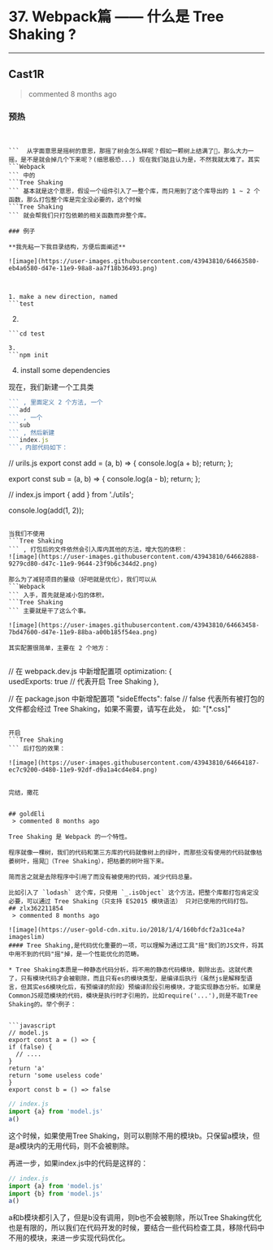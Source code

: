 
 # 37. Webpack篇 —— 什么是 Tree Shaking ? 
 

      
 ***
## Cast1R 
 > commented 8 months ago 

### 预热

​
```Tree Shaking
```  从字面意思是摇树的意思，那摇了树会怎么样呢？假如一颗树上结满了🍐，那么大力一摇，是不是就会掉几个下来呢？(细思极恐...) 现在我们姑且认为是，不然我就太难了。其实 
```Webpack
``` 中的 
```Tree Shaking
``` 基本就是这个意思，假设一个组件引入了一整个库，而只用到了这个库导出的 1 ~ 2 个函数，那么打包整个库是完全没必要的，这个时候 
```Tree Shaking
``` 就会帮我们只打包依赖的相关函数而非整个库。

### 例子

**我先粘一下我目录结构，方便后面阐述**

![image](https://user-images.githubusercontent.com/43943810/64663580-eb4a6580-d47e-11e9-98a8-aa7f18b36493.png)



1. make a new direction, named 
```test
```
2. 
```
```cd test
```
```
3. 
```npm init
```
4. install some dependencies

现在，我们新建一个工具类 
```util.js
``` , 里面定义 2 个方法, 一个 
```add
``` , 一个 
```sub
``` , 然后新建 
```index.js
```，内部代码如下：


```
// urils.js
export const add = (a, b) => {
  console.log(a + b);
  return;
};

export const sub = (a, b) => {
  console.log(a - b);
  return;
};

// index.js
import { add } from './utils';

console.log(add(1, 2));

```

当我们不使用 
```Tree Shaking
``` , 打包后的文件依然会引入库内其他的方法，增大包的体积：
![image](https://user-images.githubusercontent.com/43943810/64662888-9279cd80-d47c-11e9-9644-23f9b6c344d2.png)

那么为了减轻项目的量级（好吧就是优化），我们可以从 
```Webpack
``` 入手，首先就是减小包的体积，
```Tree Shaking
``` 主要就是干了这么个事。

![image](https://user-images.githubusercontent.com/43943810/64663458-7bd47600-d47e-11e9-88ba-a00b185f54ea.png)

其实配置很简单，主要在 2 个地方：


```
// 在 webpack.dev.js 中新增配置项
optimization: {  
  usedExports: true // 代表开启 Tree Shaking
},

// 在 package.json 中新增配置项
"sideEffects": false   // false 代表所有被打包的文件都会经过 Tree Shaking，如果不需要，请写在此处， 如: "[*.css]"

```

开启 
```Tree Shaking
``` 后打包的效果：

![image](https://user-images.githubusercontent.com/43943810/64664187-ec7c9200-d480-11e9-92df-d9a1a4cd4e84.png)


完结，撒花


## goldEli 
 > commented 8 months ago 

Tree Shaking 是 Webpack 的一个特性。

程序就像一棵树，我们的代码和第三方库的代码就像树上的绿叶，而那些没有使用的代码就像枯萎树叶，摇晃🌲（Tree Shaking），把枯萎的树叶摇下来。

简而言之就是去除程序中引用了而没有被使用的代码，减少代码总量。

比如引入了 `lodash` 这个库，只使用 `_.isObject` 这个方法，把整个库都打包肯定没必要，可以通过 Tree Shaking（只支持 ES2015 模块语法） 只对已使用的代码打包。
## zlx362211854 
 > commented 8 months ago 

![image](https://user-gold-cdn.xitu.io/2018/1/4/160bfdcf2a31ce4a?imageslim)
#### Tree Shaking,是代码优化重要的一项，可以理解为通过工具"摇"我们的JS文件，将其中用不到的代码"摇"掉，是一个性能优化的范畴。

* Tree Shaking本质是一种静态代码分析，将不用的静态代码模块，剔除出去。这就代表了，只有模块代码才会被剔除，而且只有es的模块类型，是编译后执行（虽然js是解释型语言，但其实es6模块化后，有预编译的阶段）预编译阶段引用模块，才能实现静态分析。如果是CommonJS规范模块的代码，模块是执行时才引用的，比如require('...'),则是不能Tree Shaking的。举个例子：


```javascript
// model.js
export const a = () => {
if (false) {
  // ....
}
return 'a'
return 'some useless code'
}
export const b = () => false

```

```javascript
// index.js
import {a} from 'model.js'
a()

```
这个时候，如果使用Tree Shaking，则可以剔除不用的模块b。只保留a模块，但是a模块内的无用代码，则不会被剔除。

再进一步，如果index.js中的代码是这样的：

```javascript
// index.js
import {a} from 'model.js'
import {b} from 'model.js'
a()

```
a和b模块都引入了，但是b没有调用，则b也不会被剔除，所以Tree Shaking优化也是有限的，所以我们在代码开发的时候，要结合一些代码检查工具，移除代码中不用的模块，来进一步实现代码优化。

